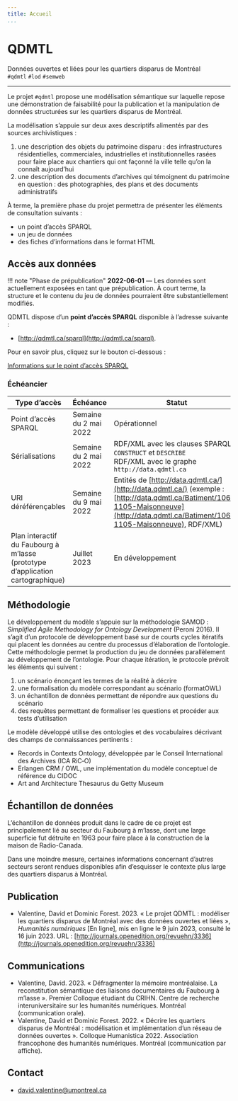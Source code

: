 ```yaml
---
title: Accueil
...
```

# QDMTL

Données ouvertes et liées pour les quartiers disparus de Montréal<br/>
`#qdmtl` `#lod` `#semweb`

---

Le projet `#qdmtl` propose une modélisation sémantique sur laquelle repose une démonstration de faisabilité pour la publication et la manipulation de données structurées sur les quartiers disparus de Montréal.

La modélisation s’appuie sur deux axes descriptifs alimentés par des sources archivistiques :

1. une description des objets du patrimoine disparu : des infrastructures résidentielles, commerciales, industrielles et institutionnelles rasées pour faire place aux chantiers qui ont façonné la ville telle qu’on la connaît aujourd’hui
2. une description des documents d’archives qui témoignent du patrimoine en question : des photographies, des plans et des documents administratifs

À terme, la première phase du projet permettra de présenter les éléments de consultation suivants :

- un point d’accès SPARQL
- un jeu de données
- des fiches d’informations dans le format HTML

## Accès aux données

!!! note "Phase de prépublication"
    **2022-06-01** — Les données sont actuellement exposées en tant que prépublication. À court terme, la structure et le contenu du jeu de données pourraient être substantiellement modifiés.

QDMTL dispose d’un **point d’accès SPARQL** disponible à l’adresse suivante :

- [http://qdmtl.ca/sparql](http://qdmtl.ca/sparql).

Pour en savoir plus, cliquez sur le bouton ci-dessous :

<a class="btn btn-primary btn-lg btn-block" href="info-sparql/" role="button">Informations sur le point d’accès SPARQL</a>

### Échéancier

| Type d’accès | Échéance | Statut |
| --- | --- | --- |
| Point d’accès SPARQL | Semaine du 2 mai 2022 | Opérationnel |
| Sérialisations | Semaine du 2 mai 2022 | RDF/XML avec les clauses SPARQL `CONSTRUCT` et `DESCRIBE`<br/>RDF/XML avec le graphe `http://data.qdmtl.ca`
| URI déréférençables | Semaine du 9 mai 2022 | Entités de [http://data.qdmtl.ca/](http://data.qdmtl.ca/) (exemple : [http://data.qdmtl.ca/Batiment/1065-1105-Maisonneuve](http://data.qdmtl.ca/Batiment/1065-1105-Maisonneuve), RDF/XML) |
| Plan interactif du Faubourg à m’lasse (prototype d’application cartographique) | Juillet 2023 | En développement |

## Méthodologie

Le développement du modèle s’appuie sur la méthodologie SAMOD : *Simplified Agile Methodology for Ontology Development* (Peroni 2016). Il s’agit d’un protocole de développement basé sur de courts cycles itératifs qui placent les données au centre du processus d’élaboration de l’ontologie. Cette méthodologie permet la production du jeu de données parallèlement au développement de l’ontologie. Pour chaque itération, le protocole prévoit les éléments qui suivent :

1. un scénario énonçant les termes de la réalité à décrire
1. une formalisation du modèle correspondant au scénario (formatOWL)
1. un échantillon de données permettant de répondre aux questions du scénario
1. des requêtes permettant de formaliser les questions et procéder aux tests d’utilisation

Le modèle développé utilise des ontologies et des vocabulaires décrivant des champs de connaissances pertinents :

- Records in Contexts Ontology, développée par le Conseil International des Archives (ICA&#160;RiC&#8209;O)
- Erlangen CRM / OWL, une implémentation du modèle conceptuel de référence du CIDOC
- Art and Architecture Thesaurus du Getty Museum

## Échantillon de données

L’échantillon de données produit dans le cadre de ce projet est principalement lié au secteur du Faubourg à m’lasse, dont une large superficie fut détruite en 1963 pour faire place à la construction de la maison de Radio-Canada.

Dans une moindre mesure, certaines informations concernant d’autres secteurs seront rendues disponibles afin d’esquisser le contexte plus large des quartiers disparus à Montréal.

## Publication

- Valentine, David et Dominic Forest. 2023. « Le projet QDMTL : modéliser les quartiers disparus de Montréal avec des données ouvertes et liées », *Humanités numériques* [En ligne], mis en ligne le 9 juin 2023, consulté le 16 juin 2023. URL : [http://journals.openedition.org/revuehn/3336](http://journals.openedition.org/revuehn/3336)

## Communications

- Valentine, David. 2023. « Défragmenter la mémoire montréalaise. La reconstitution sémantique des liaisons documentaires du Faubourg à m’lasse ». Premier Colloque étudiant du CRIHN. Centre de recherche interuniversitaire sur les humanités numériques. Montréal (communication orale).
- Valentine, David et Dominic Forest. 2022. « Décrire les quartiers disparus de Montréal : modélisation et implémentation d’un réseau de données ouvertes ». Colloque Humanistica 2022. Association francophone des humanités numériques. Montréal (communication par affiche).
<!--
---

## Ressources

- Sources de l’ontologie
- Cas de test
- Sources de la documentation
- Bibliographie
-->

## Contact

- [david.valentine@umontreal.ca](mailto:david.valentine@umontreal.ca)
